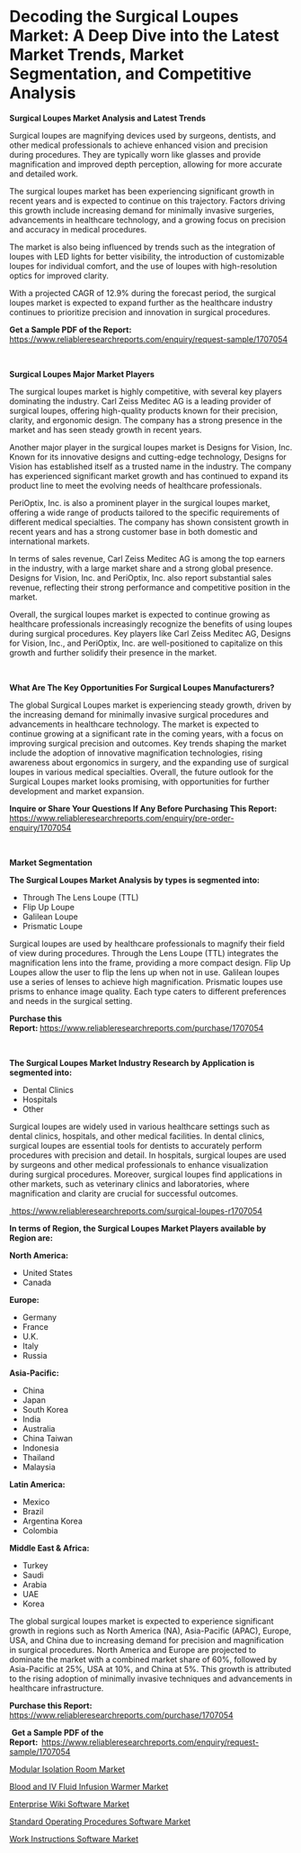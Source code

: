<p><h1>Decoding the Surgical Loupes Market: A Deep Dive into the Latest Market Trends, Market Segmentation, and Competitive Analysis</h1></p><p><strong>Surgical Loupes Market Analysis and Latest Trends</strong></p>
<p><p>Surgical loupes are magnifying devices used by surgeons, dentists, and other medical professionals to achieve enhanced vision and precision during procedures. They are typically worn like glasses and provide magnification and improved depth perception, allowing for more accurate and detailed work.</p><p>The surgical loupes market has been experiencing significant growth in recent years and is expected to continue on this trajectory. Factors driving this growth include increasing demand for minimally invasive surgeries, advancements in healthcare technology, and a growing focus on precision and accuracy in medical procedures.</p><p>The market is also being influenced by trends such as the integration of loupes with LED lights for better visibility, the introduction of customizable loupes for individual comfort, and the use of loupes with high-resolution optics for improved clarity.</p><p>With a projected CAGR of 12.9% during the forecast period, the surgical loupes market is expected to expand further as the healthcare industry continues to prioritize precision and innovation in surgical procedures.</p></p>
<p><strong>Get a Sample PDF of the Report:&nbsp;</strong> <a href="https://www.reliableresearchreports.com/enquiry/request-sample/1707054">https://www.reliableresearchreports.com/enquiry/request-sample/1707054</a></p>
<p>&nbsp;</p>
<p><strong>Surgical Loupes Major Market Players</strong></p>
<p><p>The surgical loupes market is highly competitive, with several key players dominating the industry. Carl Zeiss Meditec AG is a leading provider of surgical loupes, offering high-quality products known for their precision, clarity, and ergonomic design. The company has a strong presence in the market and has seen steady growth in recent years.</p><p>Another major player in the surgical loupes market is Designs for Vision, Inc. Known for its innovative designs and cutting-edge technology, Designs for Vision has established itself as a trusted name in the industry. The company has experienced significant market growth and has continued to expand its product line to meet the evolving needs of healthcare professionals.</p><p>PeriOptix, Inc. is also a prominent player in the surgical loupes market, offering a wide range of products tailored to the specific requirements of different medical specialties. The company has shown consistent growth in recent years and has a strong customer base in both domestic and international markets.</p><p>In terms of sales revenue, Carl Zeiss Meditec AG is among the top earners in the industry, with a large market share and a strong global presence. Designs for Vision, Inc. and PeriOptix, Inc. also report substantial sales revenue, reflecting their strong performance and competitive position in the market.</p><p>Overall, the surgical loupes market is expected to continue growing as healthcare professionals increasingly recognize the benefits of using loupes during surgical procedures. Key players like Carl Zeiss Meditec AG, Designs for Vision, Inc., and PeriOptix, Inc. are well-positioned to capitalize on this growth and further solidify their presence in the market.</p></p>
<p>&nbsp;</p>
<p><strong>What Are The Key Opportunities For Surgical Loupes Manufacturers?</strong></p>
<p><p>The global Surgical Loupes market is experiencing steady growth, driven by the increasing demand for minimally invasive surgical procedures and advancements in healthcare technology. The market is expected to continue growing at a significant rate in the coming years, with a focus on improving surgical precision and outcomes. Key trends shaping the market include the adoption of innovative magnification technologies, rising awareness about ergonomics in surgery, and the expanding use of surgical loupes in various medical specialties. Overall, the future outlook for the Surgical Loupes market looks promising, with opportunities for further development and market expansion.</p></p>
<p><strong>Inquire or Share Your Questions If Any Before Purchasing This Report:</strong> <a href="https://www.reliableresearchreports.com/enquiry/pre-order-enquiry/1707054">https://www.reliableresearchreports.com/enquiry/pre-order-enquiry/1707054</a></p>
<p>&nbsp;</p>
<p><strong>Market Segmentation</strong></p>
<p><strong>The Surgical Loupes Market Analysis by types is segmented into:</strong></p>
<p><ul><li>Through The Lens Loupe (TTL)</li><li>Flip Up Loupe</li><li>Galilean Loupe</li><li>Prismatic Loupe</li></ul></p>
<p><p>Surgical loupes are used by healthcare professionals to magnify their field of view during procedures. Through the Lens Loupe (TTL) integrates the magnification lens into the frame, providing a more compact design. Flip Up Loupes allow the user to flip the lens up when not in use. Galilean loupes use a series of lenses to achieve high magnification. Prismatic loupes use prisms to enhance image quality. Each type caters to different preferences and needs in the surgical setting.</p></p>
<p><strong>Purchase this Report:&nbsp;</strong><a href="https://www.reliableresearchreports.com/purchase/1707054">https://www.reliableresearchreports.com/purchase/1707054</a></p>
<p>&nbsp;</p>
<p><strong>The Surgical Loupes Market Industry Research by Application is segmented into:</strong></p>
<p><ul><li>Dental Clinics</li><li>Hospitals</li><li>Other</li></ul></p>
<p><p>Surgical loupes are widely used in various healthcare settings such as dental clinics, hospitals, and other medical facilities. In dental clinics, surgical loupes are essential tools for dentists to accurately perform procedures with precision and detail. In hospitals, surgical loupes are used by surgeons and other medical professionals to enhance visualization during surgical procedures. Moreover, surgical loupes find applications in other markets, such as veterinary clinics and laboratories, where magnification and clarity are crucial for successful outcomes.</p></p>
<p><a href="https://www.reliableresearchreports.com/surgical-loupes-r1707054">&nbsp;https://www.reliableresearchreports.com/surgical-loupes-r1707054</a></p>
<p><strong>In terms of Region, the Surgical Loupes Market Players available by Region are:</strong></p>
<p>
    <p> <strong> North America: </strong>
        <ul>
            <li>United States</li>
            <li>Canada</li>
        </ul>
        </p> 
    <p> <strong> Europe: </strong>
        <ul>
            <li>Germany</li>
            <li>France</li>
            <li>U.K.</li>
            <li>Italy</li>
            <li>Russia</li>
        </ul>
        </p> 
    <p> <strong> Asia-Pacific: </strong>
        <ul>
            <li>China</li>
            <li>Japan</li>
            <li>South Korea</li>
            <li>India</li>
            <li>Australia</li>
            <li>China Taiwan</li>
            <li>Indonesia</li>
            <li>Thailand</li>
            <li>Malaysia</li>
        </ul>
        </p> 
    <p> <strong> Latin America: </strong>
        <ul>
            <li>Mexico</li>
            <li>Brazil</li>
            <li>Argentina Korea</li>
            <li>Colombia</li>
        </ul>
        </p> 
    <p> <strong> Middle East & Africa: </strong>
        <ul>
            <li>Turkey</li>
            <li>Saudi</li>
            <li>Arabia</li>
            <li>UAE</li>
            <li>Korea</li>
        </ul>
    </p>
    </p>
<p><p>The global surgical loupes market is expected to experience significant growth in regions such as North America (NA), Asia-Pacific (APAC), Europe, USA, and China due to increasing demand for precision and magnification in surgical procedures. North America and Europe are projected to dominate the market with a combined market share of 60%, followed by Asia-Pacific at 25%, USA at 10%, and China at 5%. This growth is attributed to the rising adoption of minimally invasive techniques and advancements in healthcare infrastructure.</p></p>
<p><strong>Purchase this Report: </strong><a href="https://www.reliableresearchreports.com/purchase/1707054">https://www.reliableresearchreports.com/purchase/1707054</a></p>
<p>&nbsp;<strong>Get a Sample PDF of the Report:&nbsp;&nbsp;</strong><a href="https://www.reliableresearchreports.com/enquiry/request-sample/1707054">https://www.reliableresearchreports.com/enquiry/request-sample/1707054</a></p>
<p><strong></strong></p>
<p><p><a href="https://github.com/btwcqfvq34/Market-Research-Report-List-2/blob/main/modular-isolation-room-market.md">Modular Isolation Room Market</a></p><p><a href="https://github.com/nicoletavirag/Market-Research-Report-List-4/blob/main/blood-and-iv-fluid-infusion-warmer-market.md">Blood and IV Fluid Infusion Warmer Market</a></p><p><a href="https://issuu.com/reportprime-2/docs/enterprise-wiki-software-market-size-2030.pptx">Enterprise Wiki Software Market</a></p><p><a href="https://issuu.com/reportprime-2/docs/standard-operating-procedures-software-market-size">Standard Operating Procedures Software Market</a></p><p><a href="https://issuu.com/reportprime-2/docs/work-instructions-software-market-size-2030.pptx">Work Instructions Software Market</a></p></p>